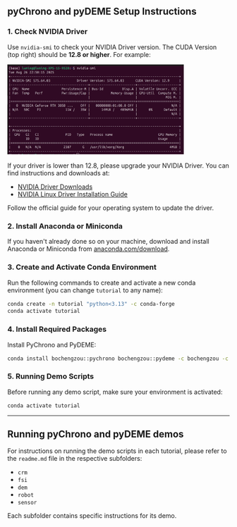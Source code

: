 
## pyChrono and pyDEME Setup Instructions

### 1. Check NVIDIA Driver

Use `nvidia-smi` to check your NVIDIA Driver version. The CUDA Version (top right) should be **12.8 or higher**. For example: 

<img src="nvidia-smi.png" alt="nvidia-smi output" width="400"/>

If your driver is lower than 12.8, please upgrade your NVIDIA Driver. You can find instructions and downloads at:

- [NVIDIA Driver Downloads](https://www.nvidia.com/Download/index.aspx)
- [NVIDIA Linux Driver Installation Guide](https://docs.nvidia.com/datacenter/tesla/driver-installation-guide/index.html)

Follow the official guide for your operating system to update the driver.

### 2. Install Anaconda or Miniconda

If you haven't already done so on your machine, download and install Anaconda or Miniconda from [anaconda.com/download](https://www.anaconda.com/download).

### 3. Create and Activate Conda Environment

Run the following commands to create and activate a new conda environment (you can change `tutorial` to any name):

```bash
conda create -n tutorial "python<3.13" -c conda-forge
conda activate tutorial
```

### 4. Install Required Packages

Install PyChrono and PyDEME:

```bash
conda install bochengzou::pychrono bochengzou::pydeme -c bochengzou -c nvidia -c dlr-sc -c conda-forge
```

### 5. Running Demo Scripts

Before running any demo script, make sure your environment is activated:

```bash
conda activate tutorial
```


---

## Running pyChrono and pyDEME demos

For instructions on running the demo scripts in each tutorial, please refer to the `readme.md` file in the respective subfolders:

- `crm`
- `fsi`
- `dem`
- `robot`
- `sensor`

Each subfolder contains specific instructions for its demo.
